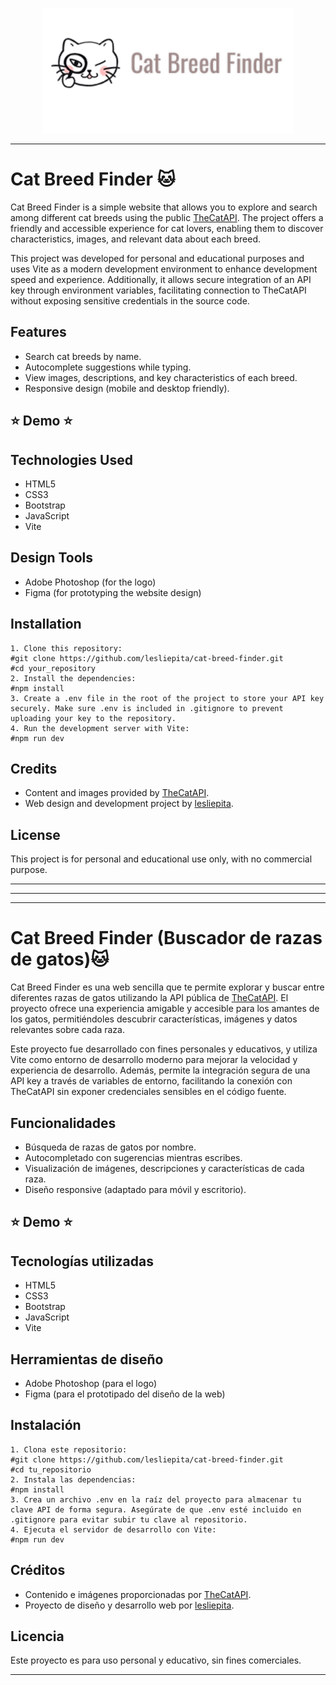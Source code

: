 <p align="center">
  <img src="cat-breed-cat-api/public/assets/images/titlereadmelogo.png" alt="Logo" width="400" />
</p>

----

# Cat Breed Finder 🐱
Cat Breed Finder is a simple website that allows you to explore and search among different cat breeds using the public [TheCatAPI](https://thecatapi.com/). The project offers a friendly and accessible experience for cat lovers, enabling them to discover characteristics, images, and relevant data about each breed.

This project was developed for personal and educational purposes and uses Vite as a modern development environment to enhance development speed and experience. Additionally, it allows secure integration of an API key through environment variables, facilitating connection to TheCatAPI without exposing sensitive credentials in the source code.
## Features
* Search cat breeds by name.
* Autocomplete suggestions while typing.
* View images, descriptions, and key characteristics of each breed.
* Responsive design (mobile and desktop friendly).
## ⭐ Demo ⭐
## Technologies Used
* HTML5
* CSS3
* Bootstrap
* JavaScript
* Vite
## Design Tools
* Adobe Photoshop (for the logo)
* Figma (for prototyping the website design)
## Installation
```
1. Clone this repository: 
#git clone https://github.com/lesliepita/cat-breed-finder.git
#cd your_repository
2. Install the dependencies:
#npm install
3. Create a .env file in the root of the project to store your API key securely. Make sure .env is included in .gitignore to prevent uploading your key to the repository.
4. Run the development server with Vite:
#npm run dev
```

## Credits
* Content and images provided by [TheCatAPI](https://thecatapi.com/).
* Web design and development project by [lesliepita](https://www.linkedin.com/in/lesliepita/).
## License
This project is for personal and educational use only, with no commercial purpose.

---
---
---
# Cat Breed Finder (Buscador de razas de gatos)🐱
Cat Breed Finder es una web sencilla que te permite explorar y buscar entre diferentes razas de gatos utilizando la API pública de [TheCatAPI](https://thecatapi.com/). El proyecto ofrece una experiencia amigable y accesible para los amantes de los gatos, permitiéndoles descubrir características, imágenes y datos relevantes sobre cada raza.

Este proyecto fue desarrollado con fines personales y educativos, y utiliza Vite como entorno de desarrollo moderno para mejorar la velocidad y experiencia de desarrollo. Además, permite la integración segura de una API key a través de variables de entorno, facilitando la conexión con TheCatAPI sin exponer credenciales sensibles en el código fuente.
## Funcionalidades 
* Búsqueda de razas de gatos por nombre.
* Autocompletado con sugerencias mientras escribes.
* Visualización de imágenes, descripciones y características de cada raza.
* Diseño responsive (adaptado para móvil y escritorio).
## ⭐ Demo ⭐
## Tecnologías utilizadas 
* HTML5
* CSS3
* Bootstrap
* JavaScript
* Vite
## Herramientas de diseño
* Adobe Photoshop (para el logo)
* Figma (para el prototipado del diseño de la web)
## Instalación
```
1. Clona este repositorio:
#git clone https://github.com/lesliepita/cat-breed-finder.git
#cd tu_repositorio
2. Instala las dependencias:
#npm install
3. Crea un archivo .env en la raíz del proyecto para almacenar tu clave API de forma segura. Asegúrate de que .env esté incluido en .gitignore para evitar subir tu clave al repositorio.
4. Ejecuta el servidor de desarrollo con Vite:
#npm run dev
```
## Créditos
* Contenido e imágenes proporcionadas por [TheCatAPI](https://thecatapi.com/).
* Proyecto de diseño y desarrollo web por [lesliepita](https://www.linkedin.com/in/lesliepita/).
## Licencia
Este proyecto es para uso personal y educativo, sin fines comerciales.

---
